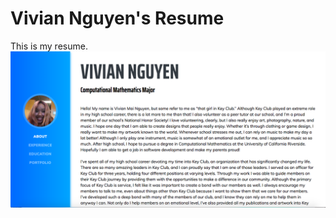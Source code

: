 
# Vivian Nguyen's Resume
This is my resume. ![Here is how it looks. Thank you for you time](img/screenshot.jpg)
